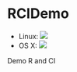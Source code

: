# RCIDemo

- Linux: ![](https://travis-ci.org/wush978/RCIDemo.svg?branch=master)
- OS X: ![](https://travis-ci.org/wush978/RCIDemo.svg?branch=osx)

Demo R and CI
